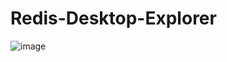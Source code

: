 # Redis-Desktop-Explorer

![image](https://user-images.githubusercontent.com/2716202/81853606-41c1f380-957a-11ea-8dca-88107b94e4ed.png)

